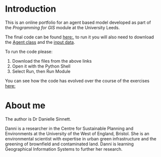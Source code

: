 # Introduction

This is an online portfolio for an agent based model developed as part of the *Programming for GIS* module at the University Leeds.

The final code can be found [here:](https://daniellesinnett.github.io/finalmodel.py), to run it you will also need to download the [Agent class](https://daniellesinnett.github.io/agentframework.py) and the [input data](https://daniellesinnett.github.io/in.txt).

To run the code please:

1. Download the files from the above links
2. Open it with the Python Shell
3. Select Run, then Run Module

You can see how the code has evolved over the course of the exercises [here:](https://daniellesinnett.github.io/Versions)

# About me

The author is Dr Danielle Sinnett.

Danni is a researcher in the Centre for Sustainable Planning and Environments at the University of the West of England, Bristol. She is an environmental scientist with expertise in urban green infrastructure and the greening of brownfield and contaminated land. Danni is learning Geographical Information Systems to further her research.
